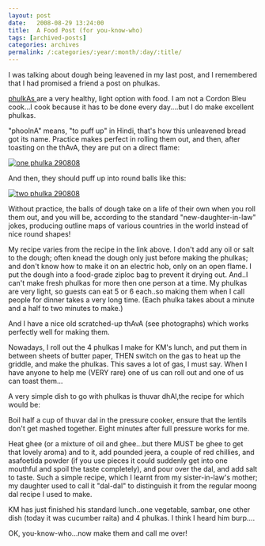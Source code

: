 ```yaml
---
layout: post
date:	2008-08-29 13:24:00
title:  A Food Post (for you-know-who)
tags: [archived-posts]
categories: archives
permalink: /:categories/:year/:month/:day/:title/
---
```

I was talking about dough being leavened in my last post, and I remembered that I had promised a friend a post on phulkas.

<a href="http://www.cuisinecuisine.com/Phulka.htm">phulkAs </a> are a very healthy, light option with food. I am not a Cordon Bleu cook...I cook because it has to be done every day....but I do make excellent phulkas.

"phoolnA" means, "to puff up" in Hindi, that's how this unleavened bread got its name. Practice makes perfect in rolling them out, and then, after toasting on the thAvA, they are put on a direct flame:

<a href="http://s297.photobucket.com/albums/mm205/depontis/?action=view&current=IMG_6368.jpg" target="_blank"><img src="http://i297.photobucket.com/albums/mm205/depontis/IMG_6368.jpg" border="0" alt="one phulka 290808"></a>

And then, they should puff up into round balls like this:

<a href="http://s297.photobucket.com/albums/mm205/depontis/?action=view&current=IMG_6366.jpg" target="_blank"><img src="http://i297.photobucket.com/albums/mm205/depontis/IMG_6366.jpg" border="0" alt="two phulka 290808"></a>

Without practice, the balls of dough take on a life of their own when you roll them out, and you will be, according to the standard "new-daughter-in-law" jokes, producing outline maps of various countries in the world instead of nice round shapes!

My recipe varies from the recipe in the link above. I don't add any oil or salt  to the dough; often knead the dough only just before making the phulkas; and don't know how to make it on an electric hob, only on an open flame. I put the dough into a food-grade ziploc bag to prevent it drying out. And..I can't make fresh phulkas for more then one person at a time. My phulkas are very light, so guests can eat 5 or 6 each..so making them when I call people for dinner takes a very long time. (Each phulka takes about a minute and a half to two minutes to make.)

And I have a nice old scratched-up thAvA (see photographs) which works perfectly well for making them.

Nowadays, I roll out the 4 phulkas I make for KM's lunch, and put them in between sheets of butter paper, THEN switch on the gas to heat up the griddle, and make the phulkas. This saves a lot of gas, I must say. When I have anyone to help me (VERY rare) one of us can roll out and one of us can toast them...

A very simple dish to go with phulkas is thuvar dhAl,the recipe for which would be:

Boil half a cup of thuvar dal in the pressure cooker, ensure that the lentils don't get mashed together. Eight minutes after full pressure works for me.

Heat ghee (or a mixture of oil and ghee...but there MUST be ghee to get that lovely aroma) and to it, add pounded jeera, a couple of red chillies, and asafoetida powder (if you use pieces it could suddenly get into one mouthful and spoil the taste completely), and pour over the dal, and add salt to taste. Such a simple recipe, which I learnt from my sister-in-law's mother; my daughter used to call it "dal-dal" to distinguish it from the regular moong dal recipe I used to make. 

KM has just finished his standard lunch..one vegetable, sambar, one other dish (today it was cucumber raita) and 4 phulkas. I think I heard him burp....

OK, you-know-who...now make them and call me over!
